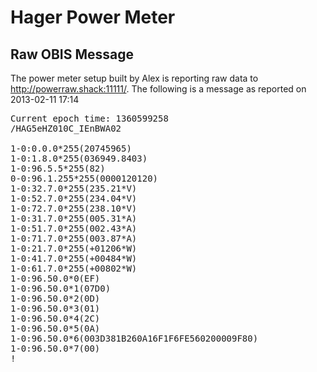 # Hager Power Meter 
## Raw OBIS Message

The power meter setup built by Alex is reporting raw data to http://powerraw.shack:11111/.
The following is a message as reported on 2013-02-11 17:14
<pre>Current epoch time: 1360599258
/HAG5eHZ010C_IEnBWA02

1-0:0.0.0*255(20745965)
1-0:1.8.0*255(036949.8403)
1-0:96.5.5*255(82)
0-0:96.1.255*255(0000120120)
1-0:32.7.0*255(235.21*V)
1-0:52.7.0*255(234.04*V)
1-0:72.7.0*255(238.10*V)
1-0:31.7.0*255(005.31*A)
1-0:51.7.0*255(002.43*A)
1-0:71.7.0*255(003.87*A)
1-0:21.7.0*255(+01206*W)
1-0:41.7.0*255(+00484*W)
1-0:61.7.0*255(+00802*W)
1-0:96.50.0*0(EF)
1-0:96.50.0*1(07D0)
1-0:96.50.0*2(0D)
1-0:96.50.0*3(01)
1-0:96.50.0*4(2C)
1-0:96.50.0*5(0A)
1-0:96.50.0*6(003D381B260A16F1F6FE560200009F80)
1-0:96.50.0*7(00)
!</pre>

